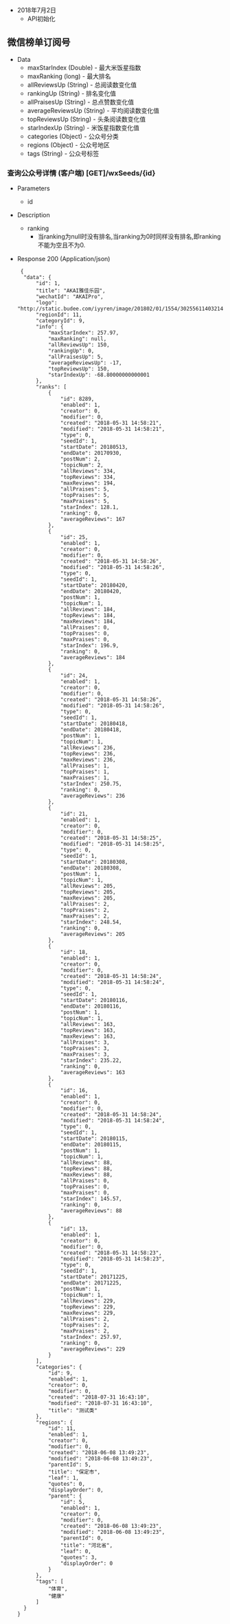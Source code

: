 + 2018年7月2日
     + API初始化

## 微信榜单订阅号
+ Data
     + maxStarIndex (Double) - 最大米饭星指数
     + maxRanking (long) - 最大排名
     + allReviewsUp (String) - 总阅读数变化值
     + rankingUp (String) - 排名变化值
     + allPraisesUp (String) - 总点赞数变化值
     + averageReviewsUp (String) - 平均阅读数变化值
     + topReviewsUp (String) - 头条阅读数变化值
     + starIndexUp (String) - 米饭星指数变化值
     + categories (Object) - 公众号分类
    + regions (Object) -  公众号地区
    + tags (String) -  公众号标签
### 查询公众号详情 (客户端) [GET]/wxSeeds/{id}
+ Parameters
    + id  
+ Description
    + ranking 
        + 当ranking为null时没有排名,当ranking为0时同样没有排名,即ranking不能为空且不为0.
    
+ Response 200 (Application/json)

       {
        "data": {
            "id": 1,
            "title": "AKAI雅佳乐园",
            "wechatId": "AKAIPro",
            "logo": "http://static.budee.com/iyyren/image/201802/01/1554/302556114032148480.jpg",
            "regionId": 11,
            "categoryId": 9,
            "info": {
                "maxStarIndex": 257.97,
                "maxRanking": null,
                "allReviewsUp": 150,
                "rankingUp": 0,
                "allPraisesUp": 5,
                "averageReviewsUp": -17,
                "topReviewsUp": 150,
                "starIndexUp": -68.80000000000001
            },
            "ranks": [
                {
                    "id": 8289,
                    "enabled": 1,
                    "creator": 0,
                    "modifier": 0,
                    "created": "2018-05-31 14:58:21",
                    "modified": "2018-05-31 14:58:21",
                    "type": 0,
                    "seedId": 1,
                    "startDate": 20180513,
                    "endDate": 20170930,
                    "postNum": 2,
                    "topicNum": 2,
                    "allReviews": 334,
                    "topReviews": 334,
                    "maxReviews": 194,
                    "allPraises": 5,
                    "topPraises": 5,
                    "maxPraises": 5,
                    "starIndex": 128.1,
                    "ranking": 0,
                    "averageReviews": 167
                },
                {
                    "id": 25,
                    "enabled": 1,
                    "creator": 0,
                    "modifier": 0,
                    "created": "2018-05-31 14:58:26",
                    "modified": "2018-05-31 14:58:26",
                    "type": 0,
                    "seedId": 1,
                    "startDate": 20180420,
                    "endDate": 20180420,
                    "postNum": 1,
                    "topicNum": 1,
                    "allReviews": 184,
                    "topReviews": 184,
                    "maxReviews": 184,
                    "allPraises": 0,
                    "topPraises": 0,
                    "maxPraises": 0,
                    "starIndex": 196.9,
                    "ranking": 0,
                    "averageReviews": 184
                },
                {
                    "id": 24,
                    "enabled": 1,
                    "creator": 0,
                    "modifier": 0,
                    "created": "2018-05-31 14:58:26",
                    "modified": "2018-05-31 14:58:26",
                    "type": 0,
                    "seedId": 1,
                    "startDate": 20180418,
                    "endDate": 20180418,
                    "postNum": 1,
                    "topicNum": 1,
                    "allReviews": 236,
                    "topReviews": 236,
                    "maxReviews": 236,
                    "allPraises": 1,
                    "topPraises": 1,
                    "maxPraises": 1,
                    "starIndex": 250.75,
                    "ranking": 0,
                    "averageReviews": 236
                },
                {
                    "id": 21,
                    "enabled": 1,
                    "creator": 0,
                    "modifier": 0,
                    "created": "2018-05-31 14:58:25",
                    "modified": "2018-05-31 14:58:25",
                    "type": 0,
                    "seedId": 1,
                    "startDate": 20180308,
                    "endDate": 20180308,
                    "postNum": 1,
                    "topicNum": 1,
                    "allReviews": 205,
                    "topReviews": 205,
                    "maxReviews": 205,
                    "allPraises": 2,
                    "topPraises": 2,
                    "maxPraises": 2,
                    "starIndex": 248.54,
                    "ranking": 0,
                    "averageReviews": 205
                },
                {
                    "id": 18,
                    "enabled": 1,
                    "creator": 0,
                    "modifier": 0,
                    "created": "2018-05-31 14:58:24",
                    "modified": "2018-05-31 14:58:24",
                    "type": 0,
                    "seedId": 1,
                    "startDate": 20180116,
                    "endDate": 20180116,
                    "postNum": 1,
                    "topicNum": 1,
                    "allReviews": 163,
                    "topReviews": 163,
                    "maxReviews": 163,
                    "allPraises": 3,
                    "topPraises": 3,
                    "maxPraises": 3,
                    "starIndex": 235.22,
                    "ranking": 0,
                    "averageReviews": 163
                },
                {
                    "id": 16,
                    "enabled": 1,
                    "creator": 0,
                    "modifier": 0,
                    "created": "2018-05-31 14:58:24",
                    "modified": "2018-05-31 14:58:24",
                    "type": 0,
                    "seedId": 1,
                    "startDate": 20180115,
                    "endDate": 20180115,
                    "postNum": 1,
                    "topicNum": 1,
                    "allReviews": 88,
                    "topReviews": 88,
                    "maxReviews": 88,
                    "allPraises": 0,
                    "topPraises": 0,
                    "maxPraises": 0,
                    "starIndex": 145.57,
                    "ranking": 0,
                    "averageReviews": 88
                },
                {
                    "id": 13,
                    "enabled": 1,
                    "creator": 0,
                    "modifier": 0,
                    "created": "2018-05-31 14:58:23",
                    "modified": "2018-05-31 14:58:23",
                    "type": 0,
                    "seedId": 1,
                    "startDate": 20171225,
                    "endDate": 20171225,
                    "postNum": 1,
                    "topicNum": 1,
                    "allReviews": 229,
                    "topReviews": 229,
                    "maxReviews": 229,
                    "allPraises": 2,
                    "topPraises": 2,
                    "maxPraises": 2,
                    "starIndex": 257.97,
                    "ranking": 0,
                    "averageReviews": 229
                }
            ],
            "categories": {
                "id": 9,
                "enabled": 1,
                "creator": 0,
                "modifier": 0,
                "created": "2018-07-31 16:43:10",
                "modified": "2018-07-31 16:43:10",
                "title": "测试类"
            },
            "regions": {
                "id": 11,
                "enabled": 1,
                "creator": 0,
                "modifier": 0,
                "created": "2018-06-08 13:49:23",
                "modified": "2018-06-08 13:49:23",
                "parentId": 5,
                "title": "保定市",
                "leaf": 1,
                "quotes": 0,
                "displayOrder": 0,
                "parent": {
                    "id": 5,
                    "enabled": 1,
                    "creator": 0,
                    "modifier": 0,
                    "created": "2018-06-08 13:49:23",
                    "modified": "2018-06-08 13:49:23",
                    "parentId": 0,
                    "title": "河北省",
                    "leaf": 0,
                    "quotes": 3,
                    "displayOrder": 0
                }
            },
            "tags": [
                "体育",
                "健康"
            ]
        }
      }
